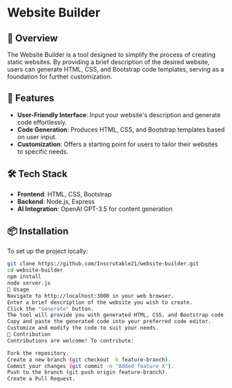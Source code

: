 # Website Builder

## 📌 Overview
The Website Builder is a tool designed to simplify the process of creating static websites. By providing a brief description of the desired website, users can generate HTML, CSS, and Bootstrap code templates, serving as a foundation for further customization.

## 🚀 Features
- **User-Friendly Interface**: Input your website's description and generate code effortlessly.
- **Code Generation**: Produces HTML, CSS, and Bootstrap templates based on user input.
- **Customization**: Offers a starting point for users to tailor their websites to specific needs.

## 🛠️ Tech Stack
- **Frontend**: HTML, CSS, Bootstrap
- **Backend**: Node.js, Express
- **AI Integration**: OpenAI GPT-3.5 for content generation

## 📦 Installation
To set up the project locally:

```bash
git clone https://github.com/Inscrutable21/website-builder.git
cd website-builder
npm install
node server.js
📖 Usage
Navigate to http://localhost:3000 in your web browser.
Enter a brief description of the website you wish to create.
Click the "Generate" button.
The tool will provide you with generated HTML, CSS, and Bootstrap code.
Copy and paste the generated code into your preferred code editor.
Customize and modify the code to suit your needs.
🤝 Contribution
Contributions are welcome! To contribute:

Fork the repository.
Create a new branch (git checkout -b feature-branch).
Commit your changes (git commit -m "Added feature X").
Push to the branch (git push origin feature-branch).
Create a Pull Request.
